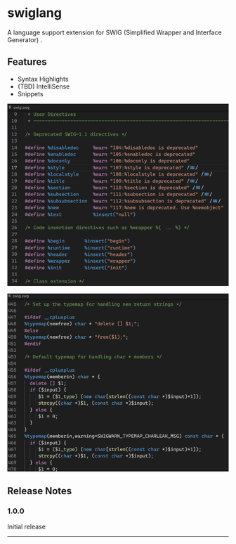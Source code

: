 # swiglang

A language support extension for SWIG (Simplified Wrapper and Interface Generator) .

## Features

* Syntax Highlights
* (TBD) IntelliSense
* Snippets


![Preview](images/preview0.png)

![Preview](images/preview1.png)

## Release Notes

### 1.0.0

Initial release

-------------------------------------------------------------------------------


